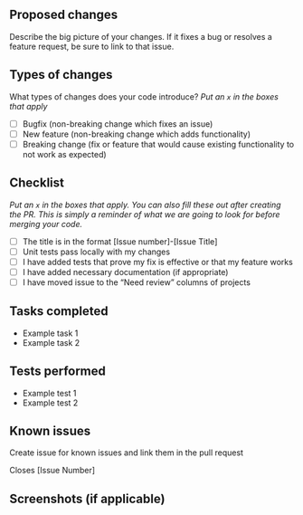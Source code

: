 ## Proposed changes

Describe the big picture of your changes. If it fixes a bug or resolves a feature request, be sure to link to that issue.

## Types of changes

What types of changes does your code introduce?
_Put an `x` in the boxes that apply_

- [ ] Bugfix (non-breaking change which fixes an issue)
- [ ] New feature (non-breaking change which adds functionality)
- [ ] Breaking change (fix or feature that would cause existing functionality to not work as expected)

## Checklist

_Put an `x` in the boxes that apply. You can also fill these out after creating the PR. This is simply a reminder of what we are going to look for before merging your code._
- [ ] The title is in the format [Issue number]-[Issue Title]
- [ ] Unit tests pass locally with my changes
- [ ] I have added tests that prove my fix is effective or that my feature works
- [ ] I have added necessary documentation (if appropriate)
- [ ] I have moved issue to the “Need review” columns of projects

## Tasks completed
- Example task 1
- Example task 2

## Tests performed
- Example test 1
- Example test 2

## Known issues
Create issue for known issues and link them in the pull request

Closes [Issue Number]

## Screenshots (if applicable)

